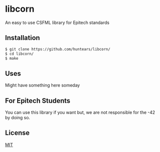 # libcorn
An easy to use CSFML library for Epitech standards

## Installation
```bash
$ git clone https://github.com/huntears/libcorn/
$ cd libcorn/
$ make
```

## Uses
Might have something here someday

## For Epitech Students
You can use this library if you want but, we
are not responsible for the -42 by doing so.

## License
[MIT](https://choosealicense.com/licenses/mit/)